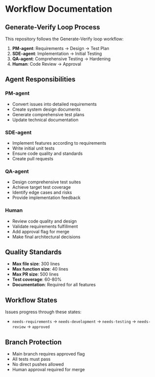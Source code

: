 # Workflow Documentation

## Generate-Verify Loop Process

This repository follows the Generate-Verify loop workflow:

1. **PM-agent**: Requirements → Design → Test Plan
2. **SDE-agent**: Implementation → Initial Testing
3. **QA-agent**: Comprehensive Testing → Hardening
4. **Human**: Code Review → Approval

## Agent Responsibilities

### PM-agent
- Convert issues into detailed requirements
- Create system design documents
- Generate comprehensive test plans
- Update technical documentation

### SDE-agent
- Implement features according to requirements
- Write initial unit tests
- Ensure code quality and standards
- Create pull requests

### QA-agent
- Design comprehensive test suites
- Achieve target test coverage
- Identify edge cases and risks
- Provide implementation feedback

### Human
- Review code quality and design
- Validate requirements fulfillment
- Add approval flag for merge
- Make final architectural decisions

## Quality Standards

- **Max file size**: 300 lines
- **Max function size**: 40 lines
- **Max PR size**: 500 lines
- **Test coverage**: 60-80%
- **Documentation**: Required for all features

## Workflow States

Issues progress through these states:
- `needs-requirements` → `needs-development` → `needs-testing` → `needs-review` → `approved`

## Branch Protection

- Main branch requires approved flag
- All tests must pass
- No direct pushes allowed
- Human approval required for merge
